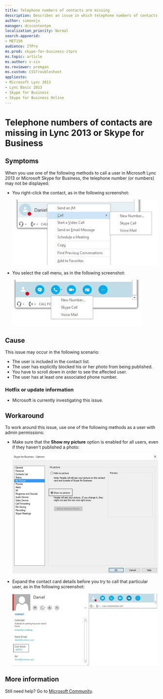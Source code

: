 ```yaml
---
title: Telephone numbers of contacts are missing
description: Describes an issue in which telephone numbers of contacts are missing in Lync 2013 or Skype for Business. Occurs for users whose photos are disabled. A workaround is provided.
author: simonxjx
manager: dcscontentpm
localization_priority: Normal
search.appverid: 
- MET150
audience: ITPro
ms.prod: skype-for-business-itpro
ms.topic: article
ms.author: v-six
ms.reviewer: premgan
ms.custom: CSSTroubleshoot
appliesto:
- Microsoft Lync 2013
- Lync Basic 2013
- Skype for Business
- Skype for Business Online
---
```


# Telephone numbers of contacts are missing in Lync 2013 or Skype for Business

## Symptoms 

When you use one of the following methods to call a user in Microsoft Lync 2013 or Microsoft Skype for Business, the telephone number (or numbers) may not be displayed:

- You right-click the contact, as in the following screenshot:

   ![Select Contact card](./media/contacts-telephone-numbers-missing/select-contact.jpg)

- You select the call menu, as in the following screenshot:

   ![Select call menu](./media/contacts-telephone-numbers-missing/select-call-menu.jpg)   


## Cause

This issue may occur in the following scenario: 

- The user is included in the contact list.   
- The user has explicitly blocked his or her photo from being published.   
- You have to scroll down in order to see the affected user.   
- The user has at least one associated phone number.   

### Hotfix or update information

- Microsoft is currently investigating this issue.   

## Workaround

To work around this issue, use one of the following methods as a user with admin permissions:

- Make sure that the **Show my picture** option is enabled for all users, even if they haven't published a photo:

  ![Enable show my picture](./media/contacts-telephone-numbers-missing/enable-show-my-picture.jpg)

- Expand the contact card details before you try to call that particular user, as in the following screenshot:

  ![Expand contact card details](./media/contacts-telephone-numbers-missing/expand-contact-card.jpg)

## More information

Still need help? Go to [Microsoft Community](https://answers.microsoft.com/).
